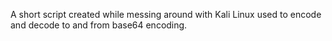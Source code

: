 A short script created while messing around with Kali Linux used to encode and decode to and from base64 encoding.
